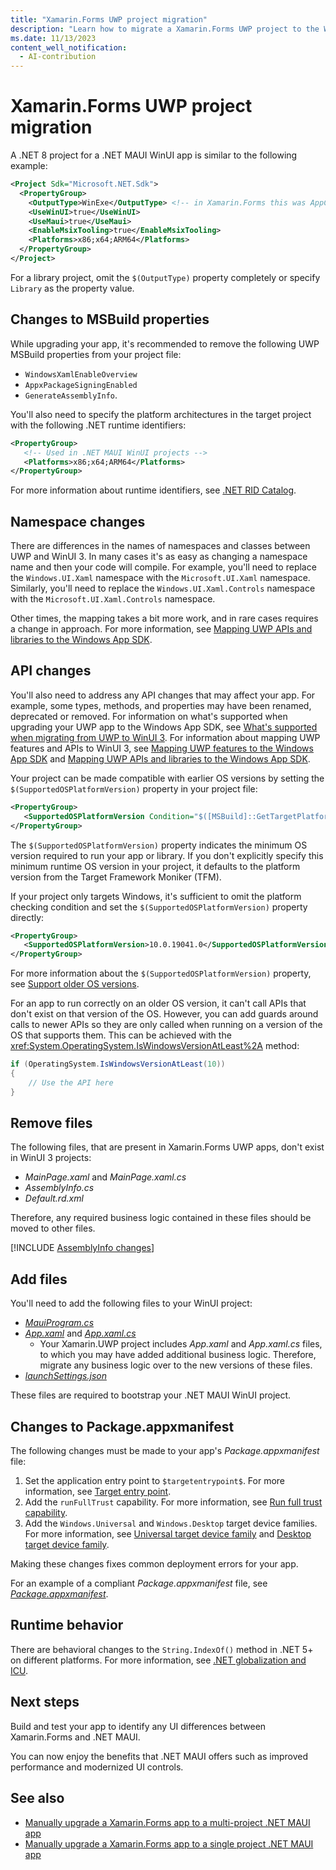 ```yaml
---
title: "Xamarin.Forms UWP project migration"
description: "Learn how to migrate a Xamarin.Forms UWP project to the Windows App SDK."
ms.date: 11/13/2023
content_well_notification:
  - AI-contribution
---
```


# Xamarin.Forms UWP project migration

<!-- ## Prerequisites

- Visual Studio 2023 Preview or later with and ensure that .NET Multi-platform App UI development is selected.
- The latest version of the Windows App SDK extension for Visual Studio.
- A Xamarin.Forms UWP app that targets Windows 10 version 1809 or later. -->

A .NET 8 project for a .NET MAUI WinUI app is similar to the following example:

```xml
<Project Sdk="Microsoft.NET.Sdk">
  <PropertyGroup>
    <OutputType>WinExe</OutputType> <!-- in Xamarin.Forms this was AppContainerExe -->
    <UseWinUI>true</UseWinUI>
    <UseMaui>true</UseMaui>
    <EnableMsixTooling>true</EnableMsixTooling>
    <Platforms>x86;x64;ARM64</Platforms>
  </PropertyGroup>
</Project>
```

For a library project, omit the `$(OutputType)` property completely or specify `Library` as the property value.

## Changes to MSBuild properties

While upgrading your app, it's recommended to remove the following UWP MSBuild properties from your project file:

- `WindowsXamlEnableOverview`
- `AppxPackageSigningEnabled`
- `GenerateAssemblyInfo`.

You'll also need to specify the platform architectures in the target project with the following .NET runtime identifiers:

```xml
<PropertyGroup>
   <!-- Used in .NET MAUI WinUI projects -->
   <Platforms>x86;x64;ARM64</Platforms>
</PropertyGroup>
```

For more information about runtime identifiers, see [.NET RID Catalog](/dotnet/core/rid-catalog).

## Namespace changes

There are differences in the names of namespaces and classes between UWP and WinUI 3. In many cases it's as easy as changing a namespace name and then your code will compile. For example, you'll need to replace the `Windows.UI.Xaml` namespace with the `Microsoft.UI.Xaml` namespace. Similarly, you'll need to replace the `Windows.UI.Xaml.Controls` namespace with the `Microsoft.UI.Xaml.Controls` namespace.

Other times, the mapping takes a bit more work, and in rare cases requires a change in approach. For more information, see [Mapping UWP APIs and libraries to the Windows App SDK](/windows/apps/windows-app-sdk/migrate-to-windows-app-sdk/api-mapping-table).

## API changes

You'll also need to address any API changes that may affect your app. For example, some types, methods, and properties may have been renamed, deprecated or removed. For information on what's supported when upgrading your UWP app to the Windows App SDK, see [What's supported when migrating from UWP to WinUI 3](/windows/apps/windows-app-sdk/migrate-to-windows-app-sdk/what-is-supported). For information about mapping UWP features and APIs to WinUI 3, see [Mapping UWP features to the Windows App SDK](/windows/apps/windows-app-sdk/migrate-to-windows-app-sdk/feature-mapping-table) and [Mapping UWP APIs and libraries to the Windows App SDK](/windows/apps/windows-app-sdk/migrate-to-windows-app-sdk/api-mapping-table).

Your project can be made compatible with earlier OS versions by setting the `$(SupportedOSPlatformVersion)` property in your project file:

```xml
<PropertyGroup>
   <SupportedOSPlatformVersion Condition="$([MSBuild]::GetTargetPlatformIdentifier('$(TargetFramework)')) == 'windows'">10.0.19041.0</SupportedOSPlatformVersion>
</PropertyGroup>
```

The `$(SupportedOSPlatformVersion)` property indicates the minimum OS version required to run your app or library. If you don't explicitly specify this minimum runtime OS version in your project, it defaults to the platform version from the Target Framework Moniker (TFM).

If your project only targets Windows, it's sufficient to omit the platform checking condition and set the `$(SupportedOSPlatformVersion)` property directly:

```xml
<PropertyGroup>
   <SupportedOSPlatformVersion>10.0.19041.0</SupportedOSPlatformVersion>
</PropertyGroup>
```

For more information about the `$(SupportedOSPlatformVersion)` property, see [Support older OS versions](/dotnet/standard/frameworks#support-older-os-versions).

For an app to run correctly on an older OS version, it can't call APIs that don't exist on that version of the OS. However, you can add guards around calls to newer APIs so they are only called when running on a version of the OS that supports them. This can be achieved with the <xref:System.OperatingSystem.IsWindowsVersionAtLeast%2A> method:

```csharp
if (OperatingSystem.IsWindowsVersionAtLeast(10))
{
    // Use the API here
}
```

## Remove files

The following files, that are present in Xamarin.Forms UWP apps, don't exist in WinUI 3 projects:

- *MainPage.xaml* and *MainPage.xaml.cs*
- *AssemblyInfo.cs*
- *Default.rd.xml*

Therefore, any required business logic contained in these files should be moved to other files.

[!INCLUDE [AssemblyInfo changes](includes/assemblyinfo-changes.md)]

## Add files

You'll need to add the following files to your WinUI project:

- [*MauiProgram.cs*](https://github.com/mattleibow/MultiHeadMauiTemplates/blob/main/sample/MauiMultiHeadApp/MauiMultiHeadApp.WinUI/MauiProgram.cs)
- [*App.xaml*](https://github.com/mattleibow/MultiHeadMauiTemplates/blob/main/sample/MauiMultiHeadApp/MauiMultiHeadApp.WinUI/App.xaml) and [*App.xaml.cs*](https://github.com/mattleibow/MultiHeadMauiTemplates/blob/main/sample/MauiMultiHeadApp/MauiMultiHeadApp.WinUI/App.xaml.cs)
  - Your Xamarin.UWP project includes *App.xaml* and *App.xaml.cs* files, to which you may have added additional business logic. Therefore, migrate any business logic over to the new versions of these files.
- [*launchSettings.json*](https://github.com/mattleibow/MultiHeadMauiTemplates/blob/main/sample/MauiMultiHeadApp/MauiMultiHeadApp.WinUI/Properties/launchSettings.json)

These files are required to bootstrap your .NET MAUI WinUI project.

## Changes to Package.appxmanifest

The following changes must be made to your app's *Package.appxmanifest* file:

1. Set the application entry point to `$targetentrypoint$`. For more information, see [Target entry point](https://github.com/mattleibow/MultiHeadMauiTemplates/blob/6e7cb786ed18756749a617d303df46130eab45d9/sample/MauiMultiHeadApp/MauiMultiHeadApp.WinUI/Package.appxmanifest#L34).
2. Add the `runFullTrust` capability. For more information, see [Run full trust capability](https://github.com/mattleibow/MultiHeadMauiTemplates/blob/6e7cb786ed18756749a617d303df46130eab45d9/sample/MauiMultiHeadApp/MauiMultiHeadApp.WinUI/Package.appxmanifest#L48).
3. Add the `Windows.Universal` and `Windows.Desktop` target device families. For more information, see [Universal target device family](https://github.com/mattleibow/MultiHeadMauiTemplates/blob/6e7cb786ed18756749a617d303df46130eab45d9/sample/MauiMultiHeadApp/MauiMultiHeadApp.WinUI/Package.appxmanifest#L23) and [Desktop target device family](https://github.com/mattleibow/MultiHeadMauiTemplates/blob/6e7cb786ed18756749a617d303df46130eab45d9/sample/MauiMultiHeadApp/MauiMultiHeadApp.WinUI/Package.appxmanifest#L24).

Making these changes fixes common deployment errors for your app.

For an example of a compliant *Package.appxmanifest* file, see [*Package.appxmanifest*](https://github.com/mattleibow/MultiHeadMauiTemplates/blob/main/sample/MauiMultiHeadApp/MauiMultiHeadApp.WinUI/Package.appxmanifest).

## Runtime behavior

There are behavioral changes to the `String.IndexOf()` method in .NET 5+ on different platforms. For more information, see [.NET globalization and ICU](/dotnet/standard/globalization-localization/globalization-icu).

## Next steps

Build and test your app to identify any UI differences between Xamarin.Forms and .NET MAUI.

You can now enjoy the benefits that .NET MAUI offers such as improved performance and modernized UI controls.

## See also

- [Manually upgrade a Xamarin.Forms app to a multi-project .NET MAUI app](multi-project-to-multi-project.md)
- [Manually upgrade a Xamarin.Forms app to a single project .NET MAUI app](multi-project-to-single-project.md)
